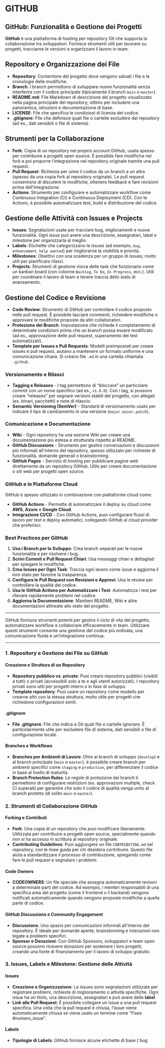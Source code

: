 # GITHUB

## GitHub: Funzionalità e Gestione dei Progetti

**GitHub** è una piattaforma di hosting per repository Git che supporta la collaborazione tra sviluppatori. Fornisce strumenti utili per lavorare su progetti, tracciarne le versioni e organizzare il lavoro in team.

## Repository e Organizzazione dei File

- **Repository**: Contenitore del progetto dove vengono salvati i file e le cronologie delle modifiche.
- **Branch**: I branch permettono di sviluppare nuove funzionalità senza interferire con il codice principale (tipicamente il branch `main` o `master`).
- **README.md**: File Markdown di descrizione del progetto visualizzato nella pagina principale del repository; ottimo per includere una panoramica, istruzioni e documentazione di base.
- **LICENSE**: File che specifica le condizioni di licenza del codice.
- **.gitignore**: File che definisce quali file o cartelle escludere dal repository (ad es., dati sensibili o file di sistema).

## Strumenti per la Collaborazione

- **Fork**: Copia di un repository nel proprio account GitHub, usata spesso per contribuire a progetti open source. È possibile fare modifiche nel fork e poi proporre l’integrazione nel repository originale tramite una pull request.
- **Pull Request**: Richiesta per unire il codice da un branch a un altro (spesso da una copia fork al repository originale). Le pull request consentono di discutere le modifiche, ottenere feedback e fare revisioni prima dell’integrazione.
- **Actions**: Strumento per configurare e automatizzare workflow come Continuous Integration (CI) e Continuous Deployment (CD). Con le Actions, è possibile automatizzare test, build e distribuzione del codice.

## Gestione delle Attività con Issues e Projects

- **Issues**: Segnalazioni usate per tracciare bug, miglioramenti e nuove funzionalità. Ogni issue può avere una descrizione, assegnatari, label e milestone per organizzarla al meglio.
- **Labels**: Etichette che categorizzano le issues (ad esempio, `bug`, `enhancement`, `help wanted`) per migliorarne la visibilità e priorità.
- **Milestones**: Obiettivi con una scadenza per un gruppo di issues; molto utili per pianificare rilasci.
- **Projects**: Strumenti di gestione visiva delle task che funzionano come un kanban board (con colonne `Backlog`, `To Do`, `In Progress`, ecc.). Utili per coordinare il lavoro di team e tenere traccia dello stato di avanzamento.

## Gestione del Codice e Revisione

- **Code Review**: Strumento di GitHub per controllare il codice proposto nelle pull request. È possibile lasciare commenti, richiedere modifiche o approvare le modifiche proposte da altri collaboratori.
- **Protezione dei Branch**: Impostazione che richiede il completamento di determinate condizioni prima che un branch possa essere modificato (ad es., approvazione delle pull request, superamento dei test automatizzati).
- **Template per Issues e Pull Requests**: Modelli preimpostati per creare issues e pull request, aiutano a mantenere un formato uniforme e una comunicazione chiara. Si creano file `.md` in una cartella chiamata `.github`.

### Versionamento e Rilasci

- **Tagging e Releases** - I tag permettono di “bloccare” un particolare commit con un nome specifico (ad es., `v1.0.0`). Con i tag, si possono creare “releases” per segnare versioni stabili del progetto, con allegati (es. binari, pacchetti) e note di rilascio.
- **Semantic Versioning (SemVer)** - Standard di versionamento usato per indicare il tipo di cambiamento in una versione (`major.minor.patch`).

### Comunicazione e Documentazione

- **Wiki** - Ogni repository ha una sezione Wiki per creare una documentazione più estesa e strutturata rispetto al README.
- **GitHub Discussions** - Strumento per gestire conversazioni e discussioni più informali all'interno del repository, spesso utilizzato per richieste di funzionalità, domande generali o brainstorming.
- **GitHub Pages** - Servizio di hosting per pubblicare pagine web direttamente da un repository GitHub. Utile per creare documentazione o siti web per progetti open source.

### GitHub e le Piattaforme Cloud

GitHub è spesso utilizzato in combinazione con piattaforme cloud come:

- **GitHub Actions** - Permette di automatizzare il deploy su cloud come **AWS**, **Azure** e **Google Cloud**.
- **Integrazione CI/CD** - Con GitHub Actions, puoi configurare flussi di lavoro per test e deploy automatici, collegando GitHub al cloud provider che preferisci.

### Best Practices per GitHub

1. **Usa i Branch per lo Sviluppo**: Crea branch separati per le nuove funzionalità e per risolvere i bug.
2. **Scrivi Commit e Pull Request Chiari**: Usa messaggi chiari e dettagliati per spiegare le modifiche.
3. **Crea Issues per Ogni Task**: Traccia ogni lavoro come issue e aggiorna il loro stato per favorire la trasparenza.
4. **Configura le Pull Request con Revisioni e Approvi**: Usa le review per controllare la qualità del codice.
5. **Usa le GitHub Actions per Automatizzare i Test**: Automatizza i test per rilevare rapidamente problemi nel codice.
6. **Aggiorna la Documentazione**: Mantieni README, Wiki e altre documentazioni allineate allo stato del progetto.

---

GitHub fornisce strumenti potenti per gestire il ciclo di vita del progetto, automatizzare workflow e collaborare efficacemente in team. Utilizzare questi strumenti consente una gestione del codice più ordinata, una comunicazione fluida e un’integrazione continua.

---

### 1. Repository e Gestione dei File su GitHub

#### Creazione e Struttura di un Repository

- **Repository pubblico vs. privato**: Puoi creare repository pubblici (visibili a tutti) o privati (accessibili solo a te e agli utenti autorizzati). I repository privati sono utili per progetti interni o in fase di sviluppo.
- **Template repository**: Puoi usare un repository come modello per crearne altri con la stessa struttura, molto utile per progetti che richiedono configurazioni simili.

#### .gitignore

- **File .gitignore**: File che indica a Git quali file o cartelle ignorare. È particolarmente utile per escludere file di sistema, dati sensibili o file di configurazione locale.

#### Branches e Workflows

- **Branches per Ambienti di Lavoro**: Oltre ai branch di sviluppo (`develop`) e al branch principale (`main` o `master`), è possibile creare branch per ambienti specifici come `staging` e `production`, per differenziare il codice in base al livello di maturità.
- **Branch Protection Rules**: Le regole di protezione dei branch ti permettono di configurare restrizioni (es. approvazioni multiple, check CI superati) per garantire che solo il codice di qualità venga unito al branch protetto (di solito `main` o `master`).

### 2. Strumenti di Collaborazione GitHub

#### Forking e Contributi

- **Fork**: Una copia di un repository che puoi modificare liberamente. Utilizzata per contribuire a progetti open source, specialmente quando non si ha accesso in scrittura al repository originale.
- **Contributing Guidelines**: Puoi aggiungere un file `CONTRIBUTING.md` nel repository, con le linee guida per chi desidera contribuire. Questo file aiuta a standardizzare il processo di contribuzione, spiegando come fare le pull request e segnalare i problemi.

#### Code Owners

- **CODEOWNERS**: Un file speciale che assegna automaticamente revisori a determinate parti del codice. Ad esempio, i membri responsabili di una specifica area del progetto (come il frontend o il backend) vengono notificati automaticamente quando vengono proposte modifiche a quella parte di codice.

#### GitHub Discussions e Community Engagement

- **Discussions**: Uno spazio per comunicazioni informali all'interno del repository. È ideale per domande aperte, brainstorming e interazioni non legate a problemi specifici.
- **Sponsor e Donazioni**: Con GitHub Sponsors, sviluppatori e team open source possono ricevere donazioni per sostenere i loro progetti, creando una fonte di finanziamento per il lavoro di sviluppo gratuito.

### 3. Issues, Labels e Milestone: Gestione delle Attività

#### Issues

- **Creazione e Organizzazione**: Le issues sono segnalazioni utilizzate per registrare problemi, richieste di miglioramento o attività specifiche. Ogni issue ha un titolo, una descrizione, assegnatari e può avere delle **label**.
- **Link alle Pull Request**: È possibile collegare un issue a una pull request specifica. Una volta che la pull request è chiusa, l’issue viene automaticamente chiusa se viene usato un termine come "Fixes #numero_issue".

#### Labels

- **Tipologie di Labels**: GitHub fornisce alcune etichette di base (`bug
